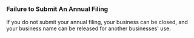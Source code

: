 ### Failure to Submit An Annual Filing

If you do not submit your annual filing, your business can be closed, and your business name can be released for another businesses' use.
